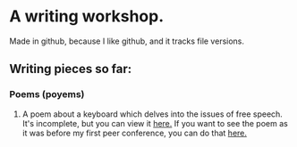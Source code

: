 # A writing workshop.

Made in github, because I like github, and it tracks file versions.

## Writing pieces so far:

### Poems (poyems)

1. A poem about a keyboard which delves into the issues of free speech. It's incomplete, but you can view it [here.](https://github.com/thecakeisalie25/writing-workshop/keyboard-poem.txt) If you want to see the poem as it was before my first peer conference, you can do that [here.](https://github.com/thecakeisalie25/writing-workshop/blob/493ff302ce2e597ee898698ca31b53a3cb9399c8/keyboard-poem.txt)
